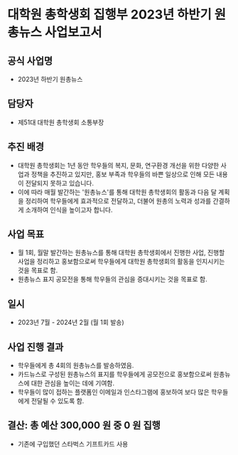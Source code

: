 대학원 총학생회 집행부 2023년 하반기 원총뉴스 사업보고서
===

## 공식 사업명
- 2023년 하반기 원총뉴스

## 담당자
- 제51대 대학원 총학생회 소통부장

## 추진 배경
-   대학원 총학생회는 1년 동안 학우들의 복지, 문화, 연구환경 개선을 위한 다양한 사업과 정책을 추진하고 있지만, 홍보 부족과 학우들의 바쁜 일상으로 인해 모든 내용이 전달되지 못하고 있습니다.
-   이에 따라 매월 발간하는 '원총뉴스'를 통해 대학원 총학생회의 활동과 다음 달 계획을 정리하여 학우들에게 효과적으로 전달하고, 더불어 원총의 노력과 성과를 간결하게 소개하여 인식을 높이고자 합니다.

## 사업 목표
-   월 1회, 월말 발간하는 원총뉴스를 통해 대학원 총학생회에서 진행한 사업, 진행할 사업을 정리하고 홍보함으로써 학우들에게 대학원 총학생회의 활동을 인지시키는 것을 목표로 함.
-   원총뉴스 표지 공모전을 통해 학우들의 관심을 증대시키는 것을 목표로 함.

## 일시
- 2023년 7월 - 2024년 2월 (월 1회 발송)

## 사업 진행 결과
- 학우들에게 총 4회의 원총뉴스를 발송하였음.
- 카드뉴스로 구성된 원총뉴스의 표지를 학우들에게 공모전으로 홍보함으로써 원총뉴스에 대한 관심을 높이는 데에 기여함.
- 학우들이 많이 접하는 플랫폼인 이메일과 인스타그램에 홍보하여 보다 많은 학우들에게 전달될 수 있도록 함.

## 결산: 총 예산 300,000 원 중 0 원 집행
- 기존에 구입했던 스타벅스 기프트카드 사용
